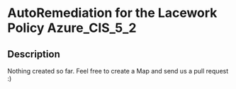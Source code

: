 # AutoRemediation for the Lacework Policy Azure_CIS_5_2

## Description
Nothing created so far. Feel free to create a Map and send us a pull request :)
